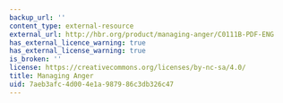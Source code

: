 ```yaml
---
backup_url: ''
content_type: external-resource
external_url: http://hbr.org/product/managing-anger/C0111B-PDF-ENG
has_external_licence_warning: true
has_external_license_warning: true
is_broken: ''
license: https://creativecommons.org/licenses/by-nc-sa/4.0/
title: Managing Anger
uid: 7aeb3afc-4d00-4e1a-9879-86c3db326c47
---
```

